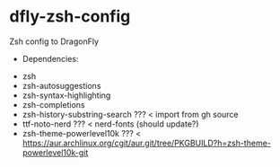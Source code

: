 # dfly-zsh-config
Zsh config to DragonFly

* Dependencies:
- zsh
- zsh-autosuggestions
- zsh-syntax-highlighting
- zsh-completions
- zsh-history-substring-search ??? < import from gh source
- ttf-noto-nerd ??? < nerd-fonts (should update?)
- zsh-theme-powerlevel10k ??? < https://aur.archlinux.org/cgit/aur.git/tree/PKGBUILD?h=zsh-theme-powerlevel10k-git

